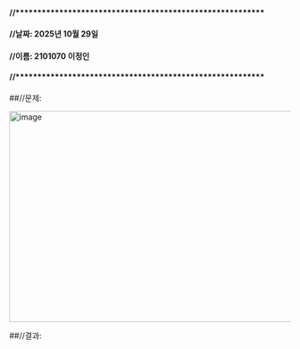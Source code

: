 #### //*********************************************************
#### //날짜: 2025년 10월 29일
#### //이름: 2101070 이정인
#### //*********************************************************

##//문제: 


<img width="815" height="378" alt="image" src="https://github.com/user-attachments/assets/77585eba-3d1f-47a9-aa54-c2082cdb5169" />





##//결과:
